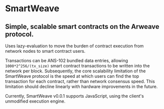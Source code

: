 # SmartWeave
## Simple, scalable smart contracts on the Arweave protocol.

Uses lazy-evaluation to move the burden of contract execution from network nodes to smart contract users.

Transactions can be ANS-102 bundled data entries, allowing `1000*2^256/(tx_size)` smart contract transactions to be written into the network per block. Subsequently, the core scalability limitation of the SmartWeave protocol is the speed at which users can find the top transaction for each contract, rather than network consensus speed. This limitation should decline linearly with hardware improvements in the future.

Currently, SmartWeave v0.0.1 supports JavaScript, using the client's unmodified execution engine.
